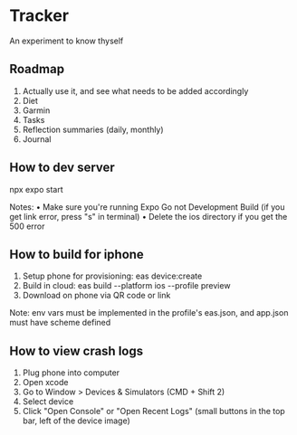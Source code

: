 # Tracker

An experiment to know thyself

## Roadmap

1. Actually use it, and see what needs to be added accordingly
2. Diet
3. Garmin
4. Tasks
5. Reflection summaries (daily, monthly)
6. Journal

## How to dev server

npx expo start

Notes:
• Make sure you're running Expo Go not Development Build (if you get link error, press "s" in terminal)
• Delete the ios directory if you get the 500 error

## How to build for iphone

1. Setup phone for provisioning: eas device:create
2. Build in cloud: eas build --platform ios --profile preview
3. Download on phone via QR code or link

Note: env vars must be implemented in the profile's eas.json, and app.json must have scheme defined

## How to view crash logs

1. Plug phone into computer
2. Open xcode
3. Go to Window > Devices & Simulators (CMD + Shift 2)
4. Select device
5. Click "Open Console" or "Open Recent Logs" (small buttons in the top bar, left of the device image)